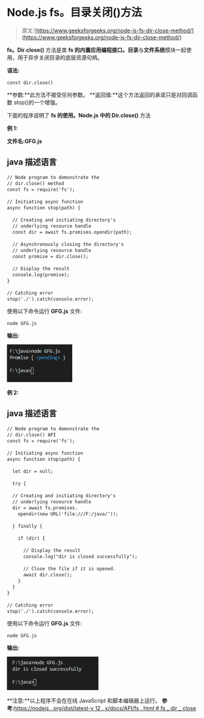 # Node.js fs。目录关闭()方法

> 原文:[https://www.geeksforgeeks.org/node-js-fs-dir-close-method/](https://www.geeksforgeeks.org/node-js-fs-dir-close-method/)

**fs。Dir.close()** 方法是类 **fs 的内置应用编程接口。目录**与**文件系统**模块一起使用，用于异步关闭目录的底层资源句柄。

**语法:**

```
const dir.close()
```

**参数:**此方法不接受任何参数。
**返回值:**这个方法返回的承诺只是对回调函数 stop()的一个增强。

下面的程序说明了 **fs 的使用。Node.js 中的 Dir.close()** 方法

**例 1:**

**文件名:GFG.js**

## java 描述语言

```
// Node program to demonstrate the
// dir.close() method
const fs = require('fs');

// Initiating async function
async function stop(path) {

  // Creating and initiating directory's
  // underlying resource handle
  const dir = await fs.promises.opendir(path);

  // Asynchronously closing the directory's
  // underlying resource handle
  const promise = dir.close();

  // Display the result
  console.log(promise);
}

// Catching error
stop('./').catch(console.error);
```

使用以下命令运行 **GFG.js** 文件:

```
node GFG.js
```

**输出:**

![](img/3f59be41215ce3cfef636d1787ca1191.png)

**例 2:**

## java 描述语言

```
// Node program to demonstrate the
// dir.close() API
const fs = require('fs');

// Initiating async function
async function stop(path) {

  let dir = null;

  try {

  // Creating and initiating directory's
  // underlying resource handle
  dir = await fs.promises.
    opendir(new URL('file:///F:/java/'));

  } finally {

    if (dir) {

      // Display the result
      console.log("dir is closed successfully");

      // Close the file if it is opened.
      await dir.close();
    }
  }
}

// Catching error
stop('./').catch(console.error);
```

使用以下命令运行 **GFG.js** 文件:

```
node GFG.js
```

**输出:**

![](img/d80df87f3c728f204fc95db047e05b72.png)

**注意:**以上程序不会在在线 JavaScript 和脚本编辑器上运行。
**参考:**[https://nodejs . org/dist/latest-v 12 . x/docs/API/fs . html # fs _ dir _ close](https://nodejs.org/dist/latest-v12.x/docs/api/fs.html#fs_dir_close)